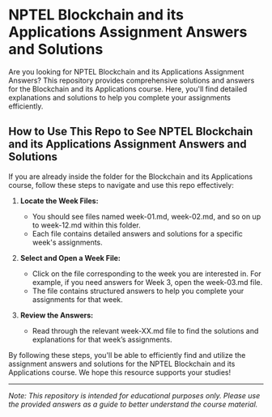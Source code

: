 # NPTEL Blockchain and its Applications Assignment Answers and Solutions

Are you looking for NPTEL Blockchain and its Applications Assignment Answers? This repository provides comprehensive solutions and answers for the Blockchain and its Applications course. Here, you'll find detailed explanations and solutions to help you complete your assignments efficiently.

## How to Use This Repo to See NPTEL Blockchain and its Applications Assignment Answers and Solutions

If you are already inside the folder for the Blockchain and its Applications course, follow these steps to navigate and use this repo effectively:

1. **Locate the Week Files:**
   - You should see files named week-01.md, week-02.md, and so on up to week-12.md within this folder.
   - Each file contains detailed answers and solutions for a specific week's assignments.

2. **Select and Open a Week File:**
   - Click on the file corresponding to the week you are interested in. For example, if you need answers for Week 3, open the week-03.md file.
   - The file contains structured answers to help you complete your assignments for that week.

3. **Review the Answers:**
   - Read through the relevant week-XX.md file to find the solutions and explanations for that week’s assignments.

By following these steps, you'll be able to efficiently find and utilize the assignment answers and solutions for the NPTEL Blockchain and its Applications course. We hope this resource supports your studies!

---
*Note: This repository is intended for educational purposes only. Please use the provided answers as a guide to better understand the course material.*